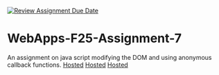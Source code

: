 [![Review Assignment Due Date](https://classroom.github.com/assets/deadline-readme-button-22041afd0340ce965d47ae6ef1cefeee28c7c493a6346c4f15d667ab976d596c.svg)](https://classroom.github.com/a/ltUcE4Dk)
# WebApps-F25-Assignment-7
An assignment on java script modifying the DOM and using anonymous callback functions.
[Hosted](https://44-563-webapps-f25.github.io/webapps-f25-assignment7-V-chetan-kumar/treasure.html)
[Hosted](https://44-563-webapps-f25.github.io/webapps-f25-assignment7-V-chetan-kumar/reaction.html)
[Hosted](https://44-563-webapps-f25.github.io/webapps-f25-assignment7-V-chetan-kumar/listy.html)
